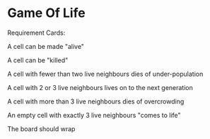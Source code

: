# Game Of Life

Requirement Cards:

A cell can be made "alive"

A cell can be "killed"

A cell with fewer than two live neighbours dies of under-population

A cell with 2 or 3 live neighbours lives on to the next generation

A cell with more than 3 live neighbours dies of overcrowding

An empty cell with exactly 3 live neighbours "comes to life"

The board should wrap